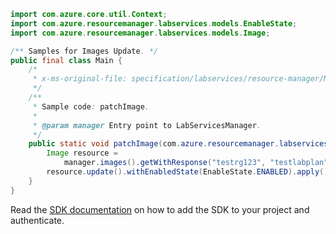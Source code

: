 ```java
import com.azure.core.util.Context;
import com.azure.resourcemanager.labservices.models.EnableState;
import com.azure.resourcemanager.labservices.models.Image;

/** Samples for Images Update. */
public final class Main {
    /*
     * x-ms-original-file: specification/labservices/resource-manager/Microsoft.LabServices/preview/2021-11-15-preview/examples/Images/patchImage.json
     */
    /**
     * Sample code: patchImage.
     *
     * @param manager Entry point to LabServicesManager.
     */
    public static void patchImage(com.azure.resourcemanager.labservices.LabServicesManager manager) {
        Image resource =
            manager.images().getWithResponse("testrg123", "testlabplan", "image1", Context.NONE).getValue();
        resource.update().withEnabledState(EnableState.ENABLED).apply();
    }
}
```

Read the [SDK documentation](https://github.com/Azure/azure-sdk-for-java/blob/azure-resourcemanager-labservices_1.0.0-beta.2/sdk/labservices/azure-resourcemanager-labservices/README.md) on how to add the SDK to your project and authenticate.
